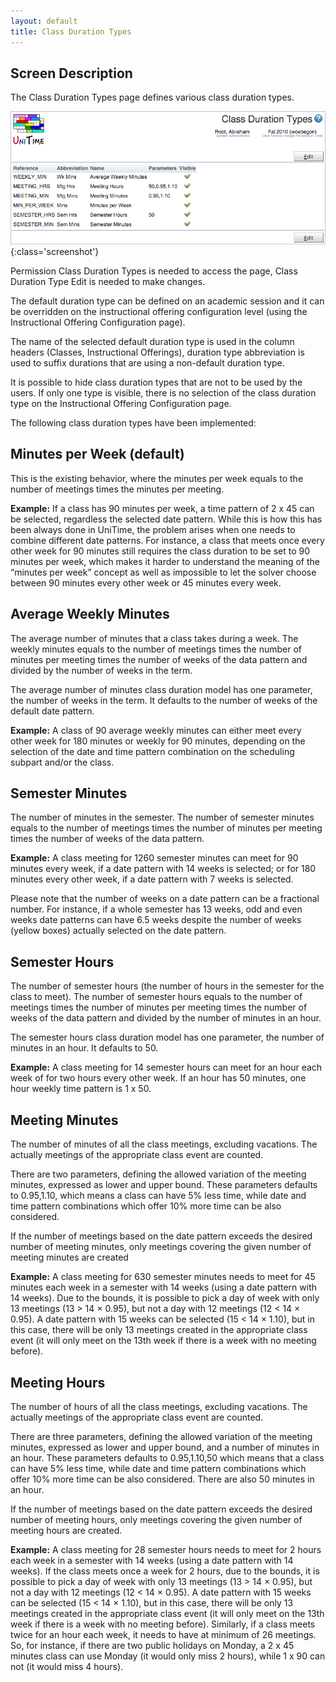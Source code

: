 ```yaml
---
layout: default
title: Class Duration Types
---
```



## Screen Description

The Class Duration Types page defines various class duration types.

![Class Duration Types](images/class-duration-types-1.png){:class='screenshot'}

Permission Class Duration Types is needed to access the page, Class Duration Type Edit is needed to make changes.

The default duration type can be defined on an academic session and it can be overridden on the instructional offering configuration level (using the Instructional Offering Configuration page).

The name of the selected default duration type is used in the column headers (Classes, Instructional Offerings), duration type abbreviation is used to suffix durations that are using a non-default duration type.

It is possible to hide class duration types that are not to be used by the users. If only one type is visible, there is no selection of the class duration type on the Instructional Offering Configuration page.

The following class duration types have been implemented:

## Minutes per Week (default)

This is the existing behavior, where the minutes per week equals to the number of meetings times the minutes per meeting.

__Example:__ If a class has 90 minutes per week, a time pattern of 2 x 45 can be selected, regardless the selected date pattern. While this is how this has been always done in UniTime, the problem arises when one needs to combine different date patterns. For instance, a class that meets once every other week for 90 minutes still requires the class duration to be set to 90 minutes per week, which makes it harder to understand the meaning of the “minutes per week” concept as well as impossible to let the solver choose between 90 minutes every other week or 45 minutes every week.

## Average Weekly Minutes

The average number of minutes that a class takes during a week. The weekly minutes equals to the number of meetings times the number of minutes per meeting times the number of weeks of the data pattern and divided by the number of weeks in the term.

The average number of minutes class duration model has one parameter, the number of weeks in the term. It defaults to the number of weeks of the default date pattern.

__Example:__ A class of 90 average weekly minutes can either meet every other week for 180 minutes or weekly for 90 minutes, depending on the selection of the date and time pattern combination on the scheduling subpart and/or the class.

## Semester Minutes

The number of minutes in the semester. The number of semester minutes equals to the number of meetings times the number of minutes per meeting times the number of weeks of the data pattern.

__Example:__ A class meeting for 1260 semester minutes can meet for 90 minutes every week, if a date pattern with 14 weeks is selected; or for 180 minutes every other week, if a date pattern with 7 weeks is selected.

Please note that the number of weeks on a date pattern can be a fractional number. For instance, if a whole semester has 13 weeks, odd and even weeks date patterns can have 6.5 weeks despite the number of weeks (yellow boxes) actually selected on the date pattern.

## Semester Hours

The number of semester hours (the number of hours in the semester for the class to meet). The number of semester hours equals to the number of meetings times the number of minutes per meeting times the number of weeks of the data pattern and divided by the number of minutes in an hour.

The semester hours class duration model has one parameter, the number of minutes in an hour. It defaults to 50.

__Example:__ A class meeting for 14 semester hours can meet for an hour each week of for two hours every other week. If an hour has 50 minutes, one hour weekly time pattern is 1 x 50.

## Meeting Minutes

The number of minutes of all the class meetings, excluding vacations. The actually meetings of the appropriate class event are counted.

There are two parameters, defining the allowed variation of the meeting minutes, expressed as lower and upper bound. These parameters defaults to 0.95,1.10, which means a class can have 5% less time, while date and time pattern combinations which offer 10% more time can be also considered.

If the number of meetings based on the date pattern exceeds the desired number of meeting minutes, only meetings covering the given number of meeting minutes are created

__Example:__ A class meeting for 630 semester minutes needs to meet for 45 minutes each week in a semester with 14 weeks (using a date pattern with 14 weeks). Due to the bounds, it is possible to pick a day of week with only 13 meetings (13 > 14 × 0.95), but not a day with 12 meetings (12 < 14 × 0.95). A date pattern with 15 weeks can be selected (15 < 14 × 1.10), but in this case, there will be only 13 meetings created in the appropriate class event (it will only meet on the 13th week if there is a week with no meeting before).

## Meeting Hours

The number of hours of all the class meetings, excluding vacations. The actually meetings of the appropriate class event are counted.

There are three parameters, defining the allowed variation of the meeting minutes, expressed as lower and upper bound, and a number of minutes in an hour. These parameters defaults to 0.95,1.10,50 which means that a class can have 5% less time, while date and time pattern combinations which offer 10% more time can be also considered. There are also 50 minutes in an hour.

If the number of meetings based on the date pattern exceeds the desired number of meeting hours, only meetings covering the given number of meeting hours are created.

__Example:__ A class meeting for 28 semester hours needs to meet for 2 hours each week in a semester with 14 weeks (using a date pattern with 14 weeks). If the class meets once a week for 2 hours, due to the bounds, it is possible to pick a day of week with only 13 meetings (13 > 14 × 0.95), but not a day with 12 meetings (12 < 14 × 0.95). A date pattern with 15 weeks can be selected (15 < 14 × 1.10), but in this case, there will be only 13 meetings created in the appropriate class event (it will only meet on the 13th week if there is a week with no meeting before). Similarly, if a class meets twice for an hour each week, it needs to have at minimum of 26 meetings. So, for instance, if there are two public holidays on Monday, a 2 x 45 minutes class can use Monday (it would only miss 2 hours), while 1 x 90 can not (it would miss 4 hours).

